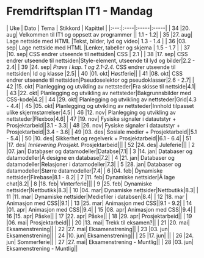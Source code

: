 # Fremdriftsplan IT1 - Mandag

| Uke | Dato | Tema | Stikkord | Kapittel |
|:---:|:----|:-----|:-----|
| 34 |20. aug| Velkommen til IT1 og oppsett av programmer || 1.1 - 1.2|
| 35 |27. aug| Lage nettside med HTML |Tekst, bilder, lyd og video| 1.3 - 1.4 |
| 36 |03. sep| Lage nettside med HTML |Lenker, tabeller og skjema | 1.5 - 1.7 |
| 37 |10. sep| CSS endrer utseende til nettsiden| CSS | 2.1 |
| 38 |17. sep| CSS endrer utseende til nettsiden|Style-element, utseende til lyd og bilder|2.2 - 2.4|
| 39 |24. sep| *Prøve i kap. 1 og 2.1-2.4.* CSS endrer utseende til nettsiden| Id og klasse |2.5|
| 40 |01. okt| Høstferie||
| 41 |08. okt| CSS endrer utseende til nettsiden|Pseudoselektor og pseudoklasser|2.6 - 2.7|
| 42 |15. okt| Planlegging og utvikling av nettsteder|Fra skisse til nettside|4.1|
| 43 |22. okt| Planlegging og utvikling av nettsteder|Bakgrunnsbilder med CSS-kode|4.2|
| 44 |29. okt| Planlegging og utvikling av nettsteder|Grid|4.3 - 4.4|
| 45 |05. okt| Planlegging og utvikling av nettsteder|Innhold tilpasset ulike skjermstørrelser|4.5|
| 46 |12. nov| Planlegging og utvikling av nettsteder|Flexbox|4.6|
| 47 |19. nov| Fysiske signaler i datautstyr + Prosjektarbeid||3.1 - 3.3|
| 48 |26. nov| Fysiske signaler i datautstyr + Prosjektarbeid||3.4 - 3.6|
| 49 |03. des| Sosiale medier + Prosjektarbeid||5.1 - 5.4|
| 50 |10. des| Sikkerhet og regelverk + Prosjektarbeid||6.1 - 6.4|
| 51 |17. des| *Innlevering Prosjekt.* Prosjektarbeid|||
| 52 |24. des| Juleferie|||
| 2  |07. jan| Databaser og datamodeller|Databse|7.1|
| 3  |14. jan| Databaser og datamodeller|Å designe en database|7.2|
| 4  |21. jan| Databaser og datamodeller|Relasjoner i datamodeller|7.3|
| 5  |28. jan| Databaser og datamodeller|Større datamodeller|7.4|
| 6  |04. feb| Dynamiske nettsider|Firebase|8.1 - 8.2|
| 7  |11. feb| Dynamiske nettsider|Å lage chat|8.2|
| 8  |18. feb| Vinterferie|||
| 9  |25. feb| Dynamiske nettsider|Nettbutikk|8.3|
| 10 |04. mar| Dynamiske nettsider|Nettbutikk|8.3|
| 11 |11. mar| Dynamiske nettsider|Mediefiler i databsen|8.4|
| 12 |18. mar | Animasjon med CSS||9.1|
| 13 |25. mar| Animasjon med CSS||9.1 - 9.2|
| 14 |01. apr| Animasjon med CSS||9.4|
| 15 |08. apr| Animasjon med CSS||9.4|
| 16 |15. apr| Påske||
| 17 |22. apr| Påske||
| 18 |29. apr| Prosjektarbeid||
| 19 |06. mai| Prosjektarbeid||
| 20 |13. mai| Trekk til eksamen?||
| 21 |20. mai| Eksamenstrening||
| 22 |27. mai| Eksamenstrening||
| 23 |03. jun| Eksamenstrening||
| 24 |10. jun| Eksamenstrening||
| 25 |17. jun| ||
| 26 |24. jun| Sommerferie||
| 27 |27. mai| Eksamenstrening - Muntlig||
| 28 |03. jun| Eksamenstrening - Muntlig||
